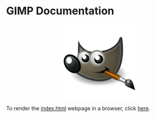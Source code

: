 # GIMP Documentation

<p align="center">
    <img src="gimpLogo.png" width="200" height="200">
</p>


To render the [index.html](https://github.com/andystevenson910/gimpDocumentation/blob/main/index.html) webpage in a browser, click [here](https://htmlpreview.github.io/?https://github.com/andystevenson910/gimpDocumentation/blob/main/index.html).